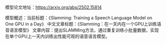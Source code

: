 模型论文地址：https://arxiv.org/abs/2502.15814

模型概述：当前标题：《Slamming: Training a Speech Language Model on One GPU in a Day》
中文文章标题：《Slamming：在一天内在一个GPU上训练语音语言模型》
文章内容：提出SLAMMing方法，通过重复训练小批量数据，实现在单个GPU上一天内训练出性能可观的语音语言模型。
